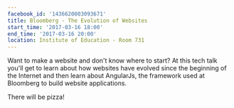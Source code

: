 ```yaml
---
facebook_id: '1436620003093671'
title: Bloomberg - The Evolution of Websites
start_time: '2017-03-16 18:00'
end_time: '2017-03-16 20:00'
location: Institute of Education - Room 731
---
```


Want to make a website and don't know where to start? At this tech talk you'll get to learn about how websites have evolved since the beginning of the Internet and then learn about AngularJs, the framework used at Bloomberg to build website applications.   
  
There will be pizza!